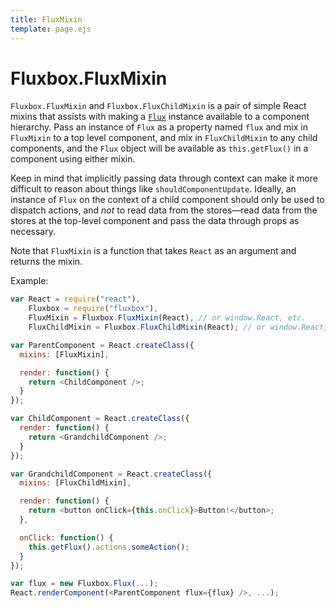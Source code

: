 ```yaml
---
title: FluxMixin
template: page.ejs
---
```


Fluxbox.FluxMixin
=================

`Fluxbox.FluxMixin` and `Fluxbox.FluxChildMixin` is a pair of simple React mixins that assists with making a [`Flux`](/documentation/flux.html) instance available to a component hierarchy. Pass an instance of `Flux` as a property named `flux` and mix in `FluxMixin` to a top level component, and mix in `FluxChildMixin` to any child components, and the `Flux` object will be available as `this.getFlux()` in a component using either mixin.

Keep in mind that implicitly passing data through context can make it more difficult to reason about things like `shouldComponentUpdate`. Ideally, an instance of `Flux` on the context of a child component should only be used to dispatch actions, and *not* to read data from the stores—read data from the stores at the top-level component and pass the data through props as necessary.

Note that `FluxMixin` is a function that takes `React` as an argument and returns the mixin.

Example:

```javascript
var React = require("react"),
    Fluxbox = require("fluxbox"),
    FluxMixin = Fluxbox.FluxMixin(React), // or window.React, etc.
    FluxChildMixin = Fluxbox.FluxChildMixin(React); // or window.React, etc.

var ParentComponent = React.createClass({
  mixins: [FluxMixin],

  render: function() {
    return <ChildComponent />;
  }
});

var ChildComponent = React.createClass({
  render: function() {
    return <GrandchildComponent />;
  }
});

var GrandchildComponent = React.createClass({
  mixins: [FluxChildMixin],

  render: function() {
    return <button onClick={this.onClick}>Button!</button>;
  },

  onClick: function() {
    this.getFlux().actions.someAction();
  }
});

var flux = new Fluxbox.Flux(...);
React.renderComponent(<ParentComponent flux={flux} />, ...);
```
